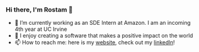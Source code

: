 ### Hi there, I'm Rostam 👋

- 🔭 I’m currently working as an SDE Intern at Amazon. I am an incoming 4th year at UC Irvine
- 🌱 I enjoy creating a software that makes a positive impact on the world
- 📫 How to reach me: here is my [website](https://rostamvakhshoori.com), check out my [linkedln](https://www.linkedin.com/in/rostamvakhshoori)!

<!--
**Vakhshoori101/Vakhshoori101** is a ✨ _special_ ✨ repository because its `README.md` (this file) appears on your GitHub profile.

Here are some ideas to get you started:

- 🔭 I’m currently working on ...
- 🌱 I’m currently learning ...
- 👯 I’m looking to collaborate on ...
- 🤔 I’m looking for help with ...
- 💬 Ask me about ...
- 📫 How to reach me: ...
- 😄 Pronouns: ...
- ⚡ Fun fact: ...
-->
